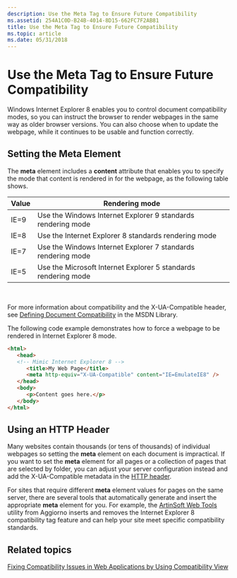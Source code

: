```yaml
---
description: Use the Meta Tag to Ensure Future Compatibility
ms.assetid: 254A1C0D-B24B-4014-8D15-662FC7F2AB81
title: Use the Meta Tag to Ensure Future Compatibility
ms.topic: article
ms.date: 05/31/2018
---
```


# Use the Meta Tag to Ensure Future Compatibility

Windows Internet Explorer 8 enables you to control document compatibility modes, so you can instruct the browser to render webpages in the same way as older browser versions. You can also choose when to update the webpage, while it continues to be usable and function correctly.

## Setting the Meta Element

The **meta** element includes a **content** attribute that enables you to specify the mode that content is rendered in for the webpage, as the following table shows.



| Value | Rendering mode                                                 |
|-------|----------------------------------------------------------------|
| IE=9  | Use the Windows Internet Explorer 9 standards rendering mode   |
| IE=8  | Use the Internet Explorer 8 standards rendering mode           |
| IE=7  | Use the Windows Internet Explorer 7 standards rendering mode   |
| IE=5  | Use the Microsoft Internet Explorer 5 standards rendering mode |



 

For more information about compatibility and the X-UA-Compatible header, see [Defining Document Compatibility](/previous-versions/windows/internet-explorer/ie-developer/compatibility/cc288325(v=vs.85)) in the MSDN Library.

The following code example demonstrates how to force a webpage to be rendered in Internet Explorer 8 mode.


```HTML
<html>
   <head>
   <!-- Mimic Internet Explorer 8 -->
      <title>My Web Page</title>
      <meta http-equiv="X-UA-Compatible" content="IE=EmulateIE8" />
   </head>
   <body>
      <p>Content goes here.</p>
   </body>
</html>
```



## Using an HTTP Header

Many websites contain thousands (or tens of thousands) of individual webpages so setting the **meta** element on each document is impractical. If you want to set the **meta** element for all pages or a collection of pages that are selected by folder, you can adjust your server configuration instead and add the X-UA-Compatible metadata in the [HTTP header](/previous-versions/cc817572(v=msdn.10)).

For sites that require different **meta** element values for pages on the same server, there are several tools that automatically generate and insert the appropriate **meta** element for you. For example, the [ArtinSoft Web Tools](https://www.mobilize.net/what-is-aggiorno-ie8-compatibility-tagging.aspx) utility from Aggiorno inserts and removes the Internet Explorer 8 compatibility tag feature and can help your site meet specific compatibility standards.

## Related topics

<dl> <dt>

[Fixing Compatibility Issues in Web Applications by Using Compatibility View](remediating-web-applications-with-compatibility-view.md)
</dt> </dl>

 

 
